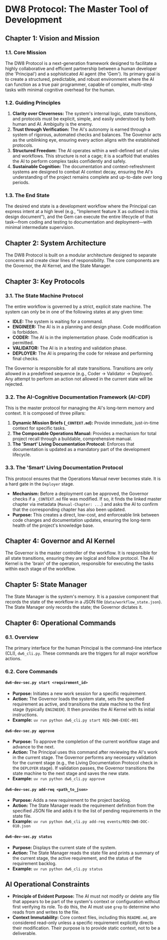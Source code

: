 # DW8 Protocol: The Master Tool of Development

## Chapter 1: Vision and Mission

### 1.1. Core Mission

The DW8 Protocol is a next-generation framework designed to facilitate a highly collaborative and efficient partnership between a human developer (the 'Principal') and a sophisticated AI agent (the 'Gem'). Its primary goal is to create a structured, predictable, and robust environment where the AI can function as a true pair programmer, capable of complex, multi-step tasks with minimal cognitive overhead for the human.

### 1.2. Guiding Principles

1.  **Clarity over Cleverness:** The system's internal logic, state transitions, and protocols must be explicit, simple, and easily understood by both human and AI. Ambiguity is the enemy.
2.  **Trust through Verification:** The AI's autonomy is earned through a system of rigorous, automated checks and balances. The Governor acts as the unblinking eye, ensuring every action aligns with the established protocols.
3.  **Structured Freedom:** The AI operates within a well-defined set of rules and workflows. This structure is not a cage; it is a scaffold that enables the AI to perform complex tasks confidently and safely.
4.  **Sustainable Cognition:** The documentation and context-refreshment systems are designed to combat AI context decay, ensuring the AI's understanding of the project remains complete and up-to-date over long periods.

### 1.3. The End State

The desired end state is a development workflow where the Principal can express intent at a high level (e.g., "Implement feature X as outlined in this design document"), and the Gem can execute the entire lifecycle of that task—from coding and testing to documentation and deployment—with minimal intermediate supervision.

## Chapter 2: System Architecture

The DW8 Protocol is built on a modular architecture designed to separate concerns and create clear lines of responsibility. The core components are the Governor, the AI Kernel, and the State Manager.

## Chapter 3: Key Protocols

### 3.1. The State Machine Protocol

The entire workflow is governed by a strict, explicit state machine. The system can only be in one of the following states at any given time:

- **IDLE:** The system is waiting for a command.
- **ENGINEER:** The AI is in a planning and design phase. Code modification is forbidden.
- **CODER:** The AI is in the implementation phase. Code modification is permitted.
- **VALIDATOR:** The AI is in a testing and validation phase.
- **DEPLOYER:** The AI is preparing the code for release and performing final checks.

The Governor is responsible for all state transitions. Transitions are only allowed in a predefined sequence (e.g., Coder -> Validator -> Deployer). Any attempt to perform an action not allowed in the current state will be rejected.

### 3.2. The AI-Cognitive Documentation Framework (AI-CDF)

This is the master protocol for managing the AI's long-term memory and context. It is composed of three pillars:

1.  **Dynamic Mission Briefs (`_CONTEXT.md`):** Provide immediate, just-in-time context for specific tasks.
2.  **The Composable Operations Manual:** Provides a mechanism for total project recall through a buildable, comprehensive manual.
3.  **The 'Smart' Living Documentation Protocol:** Enforces that documentation is updated as a mandatory part of the development lifecycle.

### 3.3. The 'Smart' Living Documentation Protocol

This protocol ensures that the Operations Manual never becomes stale. It is a hard gate in the `Deployer` stage.

- **Mechanism:** Before a deployment can be approved, the Governor checks if a `_CONTEXT.md` file was modified. If so, it finds the linked master chapter via metadata (`Manual-Chapter: ...`) and asks the AI to confirm that the corresponding chapter has also been updated.
- **Purpose:** This creates a direct, low-cost, and enforceable link between code changes and documentation updates, ensuring the long-term health of the project's knowledge base.

## Chapter 4: Governor and AI Kernel

The Governor is the master controller of the workflow. It is responsible for all state transitions, ensuring they are logical and follow protocol. The AI Kernel is the 'brain' of the operation, responsible for executing the tasks within each stage of the workflow.

## Chapter 5: State Manager

The State Manager is the system's memory. It is a passive component that records the state of the workflow in a JSON file (`data/workflow_state.json`). The State Manager only records the state; the Governor dictates it.

## Chapter 6: Operational Commands

### 6.1. Overview

The primary interface for the human Principal is the command-line interface (CLI), `dw6_cli.py`. These commands are the triggers for all major workflow actions.

### 6.2. Core Commands

#### `dw6-dev-sec.py start <requirement_id>`

- **Purpose:** Initiates a new work session for a specific requirement.
- **Action:** The Governor loads the system state, sets the specified requirement as active, and transitions the state machine to the first stage (typically `ENGINEER`). It then provides the AI Kernel with its initial instructions.
- **Example:** `uv run python dw6_cli.py start REQ-DW8-EXEC-001`

#### `dw6-dev-sec.py approve`

- **Purpose:** To approve the completion of the current workflow stage and advance to the next.
- **Action:** The Principal uses this command after reviewing the AI's work in the current stage. The Governor performs any necessary validation for the current stage (e.g., the Living Documentation Protocol check in the `DEPLOYER` stage). If validation passes, the Governor transitions the state machine to the next stage and saves the new state.
- **Example:** `uv run python dw6_cli.py approve`

#### `dw6-dev-sec.py add-req <path_to_json>`

- **Purpose:** Adds a new requirement to the project backlog.
- **Action:** The State Manager reads the requirement definition from the specified JSON file and adds it to the list of pending requirements in the state file.
- **Example:** `uv run python dw6_cli.py add-req events/REQ-DW8-DOC-010.json`

#### `dw6-dev-sec.py status`

- **Purpose:** Displays the current state of the system.
- **Action:** The State Manager reads the state file and prints a summary of the current stage, the active requirement, and the status of the requirement backlog.
- **Example:** `uv run python dw6_cli.py status`

## AI Operational Constraints

- **Principle of Evident Purpose:** The AI must not modify or delete any file that appears to be part of the system's context or configuration without first verifying its role. To do this, the AI must use `grep` to determine who reads from and writes to the file.
- **Context Immutability:** Core context files, including this `README.md`, are considered read-only unless a specific requirement explicitly directs their modification. Their purpose is to provide static context, not to be a deliverable.
